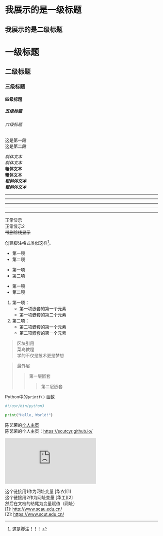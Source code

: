 我展示的是一级标题
=================

我展示的是二级标题
-----------------


# 一级标题
## 二级标题
### 三级标题
#### 四级标题
##### 五级标题
###### 六级标题

这是第一段   
这是第二段    

    
*斜体文本*   
_斜体文本_   
**粗体文本**   
__粗体文本__   
***粗斜体文本***   
___粗斜体文本___   


***

* * *

*****

- - -

----------

正常显示  
正常显示2  
~~带删除线显示~~  


创建脚注格式类似这样[^jiaozhu]。   

[^jiaozhu]:这是脚注！！！


* 第一项
* 第二项

+ 第一项
+ 第二项

- 第一项
- 第二项
   
1. 第一项：
    - 第一项嵌套的第一个元素
    - 第一项嵌套的第二个元素
2. 第二项：
    - 第二项嵌套的第一个元素
    - 第二项嵌套的第一个元素

> 区块引用  
> 菜鸟教程  
> 学的不仅是技术更是梦想  

> 最外层  
> > 第一层嵌套  
> > > 第二层嵌套  

Python中的`printf()` 函数  
```python
#!/usr/bin/python3
 
print("Hello, World!")
```
   
陈艺荣的[个人主页](https://scutcyr.github.io/)  
陈艺荣的个人主页：<https://scutcyr.github.io/>  


![华工新闻](https://www.scut.edu.cn/new/2019/0605/c211a15810/page.htm "华工新闻")


这个链接用1作为网址变量 [华农][1]  
这个链接用2作为网址变量 [华工][2]  
然后在文档的结尾为变量赋值（网址）  
[1]: http://www.scau.edu.cn/  
[2]: https://www.scut.edu.cn/  
